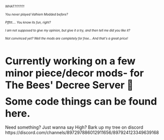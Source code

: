 <font size="-2"><i>
WHAT?!?!?!?!<p>
You never played Valhiem Modded before? <p>
Pffttt.... You know its fun, right?<p>
I am not supposed to give my opinion, but give it a try, and then tell me did you like it?<p>
 Not convinced yet? Well the mods are completely for free... And that's a great price!<p>
</i></font>
<br>
<br>
<font size="+3"><b>
Currently working on a few minor piece/decor mods- for The Bees' Decree Server :bee:
<p>
Some code things can be found here.
</font></b>
<br>
<br>
Need something? Just wanna say High? Bark up my tree on discord https://discord.com/channels/897297886012911656/897924123349639168
